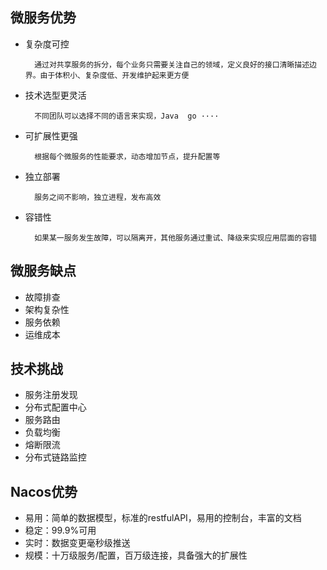 ## 微服务优势
- 复杂度可控

        通过对共享服务的拆分，每个业务只需要关注自己的领域，定义良好的接口清晰描述边界。由于体积小、复杂度低、开发维护起来更方便
- 技术选型更灵活

        不同团队可以选择不同的语言来实现，Java  go ····
- 可扩展性更强
 
        根据每个微服务的性能要求，动态增加节点，提升配置等
- 独立部署
  
        服务之间不影响，独立进程，发布高效
- 容错性
        
        如果某一服务发生故障，可以隔离开，其他服务通过重试、降级来实现应用层面的容错
## 微服务缺点
- 故障排查
- 架构复杂性
- 服务依赖
- 运维成本

## 技术挑战
- 服务注册发现
- 分布式配置中心
- 服务路由
- 负载均衡
- 熔断限流
- 分布式链路监控

## Nacos优势
- 易用：简单的数据模型，标准的restfulAPI，易用的控制台，丰富的文档
- 稳定：99.9%可用
- 实时：数据变更毫秒级推送
- 规模：十万级服务/配置，百万级连接，具备强大的扩展性
